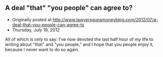 ## A deal "that" "you people" can agree to?

 * Originally posted at http://www.lawyersgunsmoneyblog.com/2012/07/a-deal-that-you-people-can-agree-to
 * Thursday, July 19, 2012

All of which is only to say: I've now devoted the last half hour[](http://patterico.com/2012/07/19/quoting-obamas-exact-words-is-a-false-attack/) of my life to writing about "that" and "you people," and I hope that you people enjoy it, because I never want to do so again.